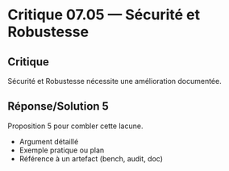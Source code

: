 # Critique 07.05 — Sécurité et Robustesse

## Critique
Sécurité et Robustesse nécessite une amélioration documentée.

## Réponse/Solution 5
Proposition 5 pour combler cette lacune.

- Argument détaillé
- Exemple pratique ou plan
- Référence à un artefact (bench, audit, doc)
